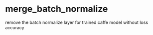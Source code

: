 # merge_batch_normalize
remove the batch normalize layer for trained caffe model without loss accuracy
